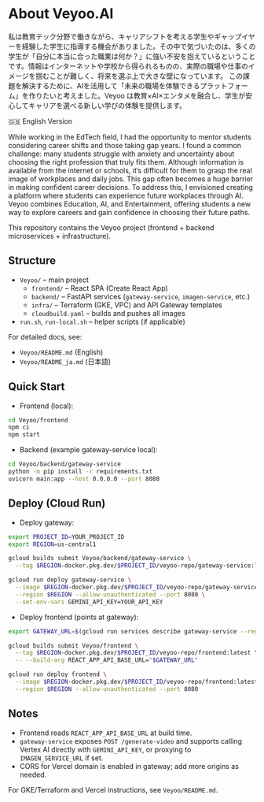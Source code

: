 # About Veyoo.AI

私は教育テック分野で働きながら、キャリアシフトを考える学生やギャップイヤーを経験した学生に指導する機会がありました。その中で気づいたのは、多くの学生が「自分に本当に合った職業は何か？」に強い不安を抱えているということです。情報はインターネットや学校から得られるものの、実際の職場や仕事のイメージを掴むことが難しく、将来を選ぶ上で大きな壁になっています。
この課題を解決するために、AIを活用して「未来の職場を体験できるプラットフォーム」を作りたいと考えました。Veyoo は教育×AI×エンタメを融合し、学生が安心してキャリアを選べる新しい学びの体験を提供します。

🇬🇧 English Version

While working in the EdTech field, I had the opportunity to mentor students considering career shifts and those taking gap years. I found a common challenge: many students struggle with anxiety and uncertainty about choosing the right profession that truly fits them. Although information is available from the internet or schools, it’s difficult for them to grasp the real image of workplaces and daily jobs. This gap often becomes a huge barrier in making confident career decisions.
To address this, I envisioned creating a platform where students can experience future workplaces through AI. Veyoo combines Education, AI, and Entertainment, offering students a new way to explore careers and gain confidence in choosing their future paths.

This repository contains the Veyoo project (frontend + backend microservices + infrastructure).

## Structure
- `Veyoo/` – main project
  - `frontend/` – React SPA (Create React App)
  - `backend/` – FastAPI services (`gateway-service`, `imagen-service`, etc.)
  - `infra/` – Terraform (GKE, VPC) and API Gateway templates
  - `cloudbuild.yaml` – builds and pushes all images
- `run.sh`, `run-local.sh` – helper scripts (if applicable)

For detailed docs, see:
- `Veyoo/README.md` (English)
- `Veyoo/README_ja.md` (日本語)

## Quick Start
- Frontend (local):
```bash
cd Veyoo/frontend
npm ci
npm start
```
- Backend (example gateway-service local):
```bash
cd Veyoo/backend/gateway-service
python -m pip install -r requirements.txt
uvicorn main:app --host 0.0.0.0 --port 8080
```

## Deploy (Cloud Run)
- Deploy gateway:
```bash
export PROJECT_ID=YOUR_PROJECT_ID
export REGION=us-central1

gcloud builds submit Veyoo/backend/gateway-service \
  --tag $REGION-docker.pkg.dev/$PROJECT_ID/veyoo-repo/gateway-service:latest

gcloud run deploy gateway-service \
  --image $REGION-docker.pkg.dev/$PROJECT_ID/veyoo-repo/gateway-service:latest \
  --region $REGION --allow-unauthenticated --port 8080 \
  --set-env-vars GEMINI_API_KEY=YOUR_API_KEY
```
- Deploy frontend (points at gateway):
```bash
export GATEWAY_URL=$(gcloud run services describe gateway-service --region $REGION --format='value(status.url)')

gcloud builds submit Veyoo/frontend \
  --tag $REGION-docker.pkg.dev/$PROJECT_ID/veyoo-repo/frontend:latest \
  -- --build-arg REACT_APP_API_BASE_URL="$GATEWAY_URL"

gcloud run deploy frontend \
  --image $REGION-docker.pkg.dev/$PROJECT_ID/veyoo-repo/frontend:latest \
  --region $REGION --allow-unauthenticated --port 8080
```

## Notes
- Frontend reads `REACT_APP_API_BASE_URL` at build time.
- `gateway-service` exposes `POST /generate-video` and supports calling Vertex AI directly with `GEMINI_API_KEY`, or proxying to `IMAGEN_SERVICE_URL` if set.
- CORS for Vercel domain is enabled in gateway; add more origins as needed.

For GKE/Terraform and Vercel instructions, see `Veyoo/README.md`.
